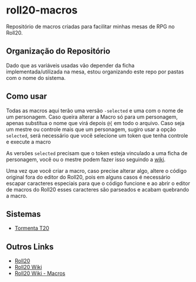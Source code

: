 # roll20-macros

Repositório de macros criadas para facilitar minhas mesas de RPG no Roll20.

## Organização do Repositório

Dado que as variáveis usadas vão depender da ficha implementada/utilizada na mesa, estou organizando este repo por pastas com o nome do sistema.

## Como usar

Todas as macros aqui terão uma versão `-selected` e uma com o nome de um personagem. Caso queira alterar a Macro só para um personagem, apenas substitua o nome que virá depois `@{` em todo o arquivo. Caso seja um mestre ou controle mais que um personagem, sugiro usar a opção `selected`, será necessário que você selecione um token que tenha controle e execute a macro

As versões `selected` precisam que o token esteja vinculado a uma ficha de personagem, você ou o mestre podem fazer isso seguindo a [wiki](https://wiki.roll20.net/Linking_Tokens_to_Journals#:~:text=On%20the%20Character%20Sheet%2C%20go,Then%20press%20Save%20Changes.&text=%E2%80%8B%20Now%20token%20is%20now,Journal%20to%20the%20map%20quickly.).

Uma vez que você criar a macro, caso precise alterar algo, altere o código original fora do editor do Roll20, pois em alguns casos é necessário escapar caracteres especiais para que o código funcione e ao abrir o editor de macros do Roll20 esses caracteres são parseados e acabam quebrando a macro.

## Sistemas

- [Tormenta T20](./tormenta-t20/README.md)

## Outros Links

- [Roll20](https://roll20.net/)
- [Roll20 Wiki](https://wiki.roll20.net/Main_Page)
- [Roll20 Wiki - Macros](https://wiki.roll20.net/Complete_Guide_to_Macros_%26_Rolls)
